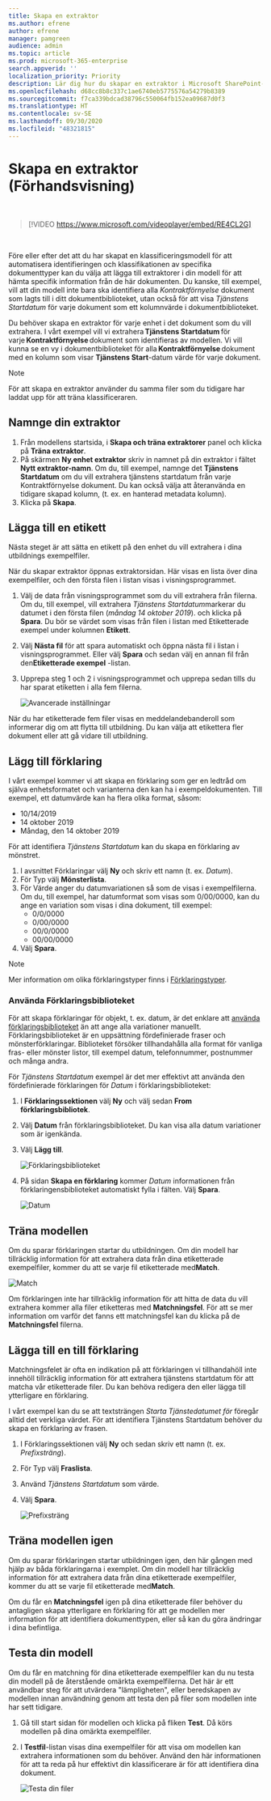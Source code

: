```yaml
---
title: Skapa en extraktor
ms.author: efrene
author: efrene
manager: pamgreen
audience: admin
ms.topic: article
ms.prod: microsoft-365-enterprise
search.appverid: ''
localization_priority: Priority
description: Lär dig hur du skapar en extraktor i Microsoft SharePoint-Syntex.
ms.openlocfilehash: d68cc8b8c337c1ae6740eb5775576a54279b8389
ms.sourcegitcommit: f7ca339bdcad38796c550064fb152ea09687d0f3
ms.translationtype: HT
ms.contentlocale: sv-SE
ms.lasthandoff: 09/30/2020
ms.locfileid: "48321815"
---
```

# <a name="create-an-extractor-preview"></a>Skapa en extraktor (Förhandsvisning)


</br>

> [!VIDEO https://www.microsoft.com/videoplayer/embed/RE4CL2G]

</br> 

Före eller efter det att du har skapat en klassificeringsmodell för att automatisera identifieringen och klassifikationen av specifika dokumenttyper kan du välja att lägga till extraktorer i din modell för att hämta specifik information från de här dokumenten. Du kanske, till exempel, vill att din modell inte bara ska identifiera alla *Kontraktförnyelse* dokument som lagts till i ditt dokumentbiblioteket, utan också för att visa *Tjänstens Startdatum* för varje dokument som ett kolumnvärde i dokumentbiblioteket.

Du behöver skapa en extraktor för varje enhet i det dokument som du vill extrahera. I vårt exempel vill vi extrahera **Tjänstens Startdatum** för varje **Kontraktförnyelse** dokument som identifieras av modellen. Vi vill kunna se en vy i dokumentbiblioteket för alla **Kontraktförnyelse** dokument med en kolumn som visar **Tjänstens Start**-datum värde för varje dokument. 

> [!NOTE]
> För att skapa en extraktor använder du samma filer som du tidigare har laddat upp för att träna klassificeraren. 

## <a name="name-your-extractor"></a>Namnge din extraktor

1. Från modellens startsida, i **Skapa och träna extraktorer** panel och klicka på **Träna extraktor**.
2. På skärmen **Ny enhet extraktor** skriv in namnet på din extraktor i fältet **Nytt extraktor-namn**. Om du, till exempel, namnge det **Tjänstens Startdatum** om du vill extrahera tjänstens startdatum från varje Kontraktförnyelse dokument. Du kan också välja att återanvända en tidigare skapad kolumn, (t. ex. en hanterad metadata kolumn).
3. Klicka på **Skapa**.

## <a name="add-a-label"></a>Lägga till en etikett

Nästa steget är att sätta en etikett på den enhet du vill extrahera i dina utbildnings exempelfiler.

När du skapar extraktor öppnas extraktorsidan. Här visas en lista över dina exempelfiler, och den första filen i listan visas i visningsprogrammet.

1. Välj de data från visningsprogrammet som du vill extrahera från filerna. Om du, till exempel, vill extrahera *Tjänstens Startdatum*markerar du datumet i den första filen (*måndag 14 oktober 2019*). och klicka på **Spara**.  Du bör se värdet som visas från filen i listan med Etiketterade exempel under kolumnen **Etikett**.
2. Välj **Nästa fil** för att spara automatiskt och öppna nästa fil i listan i visningsprogrammet. Eller välj **Spara** och sedan välj en annan fil från den**Etiketterade exempel** -listan.
3. Upprepa steg 1 och 2 i visningsprogrammet och upprepa sedan tills du har sparat etiketten i alla fem filerna.

    ![Avancerade inställningar](../media/content-understanding/select-service-start-date.png) 

 
När du har etiketterade fem filer visas en meddelandebanderoll som informerar dig om att flytta till utbildning. Du kan välja att etikettera fler dokument eller att gå vidare till utbildning. 

## <a name="add-an-explanation"></a>Lägg till förklaring

I vårt exempel kommer vi att skapa en förklaring som ger en ledtråd om själva enhetsformatet och varianterna den kan ha i exempeldokumenten. Till exempel, ett datumvärde kan ha flera olika format, såsom:
- 10/14/2019
- 14 oktober 2019
- Måndag, den 14 oktober 2019
 

För att identifiera *Tjänstens Startdatum* kan du skapa en förklaring av mönstret.

1. I avsnittet Förklaringar välj **Ny** och skriv ett namn (t. ex. *Datum*).
2. För Typ välj **Mönsterlista**.
3. För Värde anger du datumvariationen så som de visas i exempelfilerna. Om du, till exempel, har datumformat som visas som 0/00/0000, kan du ange en variation som visas i dina dokument, till exempel:
    - 0/0/0000
    - 0/00/0000
    - 00/0/0000
    - 00/00/0000
4. Välj **Spara**.

> [!NOTE]
> Mer information om olika förklaringstyper finns i [Förklaringstyper](https://docs.microsoft.com/microsoft-365/contentunderstanding/explanation-types-overview).  


### <a name="use-the-explanation-library"></a>Använda Förklaringsbiblioteket

För att skapa förklaringar för objekt, t. ex. datum, är det enklare att [använda förklaringsbiblioteket](https://docs.microsoft.com/microsoft-365/contentunderstanding/explanation-types-overview#use-the-explanation-library) än att ange alla variationer manuellt. Förklaringsbiblioteket är en uppsättning fördefinierade fraser och mönsterförklaringar. Biblioteket försöker tillhandahålla alla format för vanliga fras- eller mönster listor, till exempel datum, telefonnummer, postnummer och många andra. 

För *Tjänstens Startdatum* exempel är det mer effektivt att använda den fördefinierade förklaringen för *Datum* i förklaringsbiblioteket:

1. I **Förklaringssektionen** välj **Ny** och välj sedan **From förklaringsbibliotek**.
2. Välj **Datum** från förklaringsbiblioteket. Du kan visa alla datum variationer som är igenkända.
3. Välj **Lägg till**.</br>

    ![Förklaringsbiblioteket](../media/content-understanding/explanation-library.png) 

4. På sidan **Skapa en förklaring** kommer *Datum* informationen från förklaringensbiblioteket automatiskt fylla i fälten. Välj **Spara**.</br>

    ![Datum](../media/content-understanding/date-explanation-library.png) 

## <a name="train-the-model"></a>Träna modellen 

Om du sparar förklaringen startar du utbildningen. Om din modell har tillräcklig information för att extrahera data från dina etiketterade exempelfiler, kommer du att se varje fil etiketterade med**Match**.  

![Match](../media/content-understanding/match2.png) 

Om förklaringen inte har tillräcklig information för att hitta de data du vill extrahera kommer alla filer etiketteras med **Matchningsfel**. För att se mer information om varför det fanns ett matchningsfel kan du klicka på de **Matchningsfel** filerna.


## <a name="add-another-explanation"></a>Lägga till en till förklaring

Matchningsfelet är ofta en indikation på att förklaringen vi tillhandahöll inte innehöll tillräcklig information för att extrahera tjänstens startdatum för att matcha vår etiketterade filer. Du kan behöva redigera den eller lägga till ytterligare en förklaring.

I vårt exempel kan du se att textsträngen *Starta Tjänstedatumet för* föregår alltid det verkliga värdet. För att identifiera Tjänstens Startdatum behöver du skapa en förklaring av frasen.

1. I Förklaringssektionen välj **Ny** och sedan skriv ett namn (t. ex. *Prefixsträng*).
2. För Typ välj **Fraslista**.
3. Använd *Tjänstens Startdatum* som värde.
4. Välj **Spara**.

    ![Prefixsträng](../media/content-understanding/prefix-string.png) 

## <a name="train-the-model-again"></a>Träna modellen igen

Om du sparar förklaringen startar utbildningen igen, den här gången med hjälp av båda förklaringarna i exemplet. Om din modell har tillräcklig information för att extrahera data från dina etiketterade exempelfiler, kommer du att se varje fil etiketterade med**Match**. 

Om du får en **Matchningsfel** igen på dina etiketterade filer behöver du antagligen skapa ytterligare en förklaring för att ge modellen mer information för att identifiera dokumenttypen, eller så kan du göra ändringar i dina befintliga.

## <a name="test-your-model"></a>Testa din modell

Om du får en matchning för dina etiketterade exempelfiler kan du nu testa din modell på de återstående omärkta exempelfilerna. Det här är ett användbar steg för att utvärdera "lämpligheten", eller beredskapen av modellen innan användning genom att testa den på filer som modellen inte har sett tidigare.

1. Gå till start sidan för modellen och klicka på fliken **Test**.  Då körs modellen på dina omärkta exempelfiler.
2. I **Testfil**-listan visas dina exempelfiler för att visa om modellen kan extrahera informationen som du behöver. Använd den här informationen för att ta reda på hur effektivt din klassificerare är för att identifiera dina dokument.

    ![Testa din filer](../media/content-understanding/test-filies-extractor.png) 
